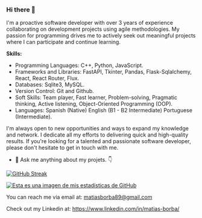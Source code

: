 ### Hi there 👋

<!--
**19Mega/19Mega** is a ✨ _special_ ✨ repository because its `README.md` (this file) appears on your GitHub profile.

Here are some ideas to get you started:

- 🔭 I’m currently working on ...
- 🌱 I’m currently learning ...
- 👯 I’m looking to collaborate on ...
- 🤔 I’m looking for help with ...
- 💬 Ask me about ...
- 📫 How to reach me: ...
- 😄 Pronouns: ...
- ⚡ Fun fact: ...
⛓️♻️🐄🐮🐂🐑
👇🌲☕
🌦️🌤️🌥️☁️

- ♻️ I’m currently working on a desktop program called PRV.  
- 📚 I’m currently learning FastAPI library.
- 🚀 I want to be a backend programmer.  
- 💻 I love the blockchain and the IA.
- 💬 Ask me anything about my projets. 👇
-->
I'm a proactive software developer with over 3 years of experience collaborating on development projects using agile methodologies. My passion for programming drives me to actively seek out meaningful projects where I can participate and continue learning.

**Skills:**
- Programming Languages: C++, Python, JavaScript.
- Frameworks and Libraries: FastAPI, Tkinter, Pandas, Flask-Sqlalchemy, React, React Router, Flux.
- Databases: Sqlite3, MySQL.
- Version Control: Git and Github.
- Soft Skills: Team player, Fast learner, Problem-solving, Pragmatic thinking, Active listening, Object-Oriented Programming (OOP).
- Languages: Spanish (Native) English (B1 - B2 Intermediate) Portuguese (Intermediate).

I'm always open to new opportunities and ways to expand my knowledge and network. I dedicate all my efforts to delivering quick and high-quality results. If you're looking for a talented and passionate software developer, please don't hesitate to get in touch with me.

- 💬 Ask me anything about my projets. 👇  


[![GitHub Streak](https://github-readme-streak-stats-ten-ruby.vercel.app?user=19Mega&theme=radical&border_radius=15&hide_border=true&date_format=%5BY%20%5DM%20j&card_width=500)](https://git.io/streak-stats)

  <a href="https://github.com/19Mega">
   <span><img src="https://github-readme-stats.vercel.app/api?username=19Mega&show_icons=true&theme=radical&border_radius=15&hide_border=true&date_format=%5BY%20%5DM%20j&card_width=500" alt="Esta es una imagen de mis estadísticas de GitHub" /></span>
  </a>






   <!--
  <a href="https://github.com/19Mega">
    <img align="center" src="https://github-readme-stats.vercel.app/api/top-langs/?username=19Mega&theme=transparent&show_icons=true&hide_border=true&langs_count=4&layout=compact" />
  </a>
  -->
</p>


You can reach me via email at: 
matiasborba89@gmail.com 

Check out my Linkedin at:
https://www.linkedin.com/in/matias-borba/
